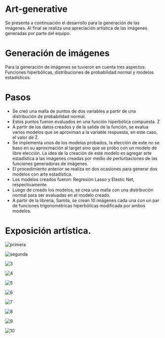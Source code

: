# Art-generative
Se presenta a continuación el desarrollo para la generación de las imágenes. 
Al final se realiza una apreciación  artística de las imágenes generadas por parte del equipo.

# Generación de imágenes
Para la generación de imágenes se tuvieron en cuenta tres aspectos: Funciones hiperbólicas, distribuciones de probabilidad normal y modelos estadísticos.

# Pasos

- Se creó una malla de puntos de dos variables a partir de una distribución de probabilidad normal.
- Estos puntos fueron evaluados en una función hiperbólica compuesta. Z
- A partir de los datos creados y de la salida de la función, se evalua varios modelos que se aproximan a la variable respuesta, en este caso, el valor de Z.
- Se implementa unos de los modelos probados, la elección de este no se baso en su aproximación al target sino que se probo con un modelo de libre elección. La idea de la creación de este modelo es agregar arte estadística a las imágenes creadas por medio de perturbaciones de las funciones generadoras de imágenes.
- El procedimiento anterior se realiza en dos ocasiones para generar dos modelos con arte estadística.
- Los modelos creados fueron: Regresión Lasso y Elastic Net, respectivamente.
- Luego de creado los modelos, se crea una malla con una distribución normal para ser evaluadas en el modelo creado.
- A partir de la librería, Samila, se crean 10 imágenes cada una con un par de funciones trigonométricas hiperbólicas modificada por ambos modelos.



# Exposición artística.


![primera](https://user-images.githubusercontent.com/94578395/153294293-d15d8e5c-2384-4821-9acf-8d32abe88db6.JPG)

![segunda](https://user-images.githubusercontent.com/94578395/153294327-6d9641a2-7190-493e-ba91-d834ebd1fd32.JPG)

![3](https://user-images.githubusercontent.com/94578395/153294349-0a9a4cdb-2d11-405e-9083-65fc417eb92e.JPG)

![4](https://user-images.githubusercontent.com/94578395/153294363-11b5f98a-4cab-41ce-9d6a-9a380f4b30ce.JPG)

![5](https://user-images.githubusercontent.com/94578395/153294381-ed206f61-28b3-4e62-9709-feb59e50264c.JPG)

![6](https://user-images.githubusercontent.com/94578395/153294406-89524043-13c9-49bf-bbbf-9e612128041f.JPG)


![7](https://user-images.githubusercontent.com/94578395/153294439-95fd3459-239a-4aa0-b30c-3f9fd9086cbc.JPG)

![8](https://user-images.githubusercontent.com/94578395/153294465-12a6edbf-80e0-42c5-a415-69253fcec031.JPG)

![9](https://user-images.githubusercontent.com/94578395/153294501-3f555f29-4f27-4138-9f15-85eff41a40bb.JPG)

![10](https://user-images.githubusercontent.com/94578395/153294527-7b68f3f2-8c6b-4c71-bc57-3922a3c00a5b.JPG)





